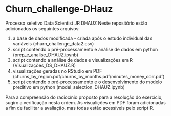 # Churn_challenge-DHauz
Processo seletivo Data Scientist JR DHAUZ
Neste repositório estão adicionados os seguintes arquivos:
1) a base de dados modificada - criada após o estudo individual das variáveis (churn_challenge_data2.csv)
2) script contendo o pré-processamento e análise de dados em python (prep_e_analise_DHAUZ.ipynb)
3) script contendo a análise de dados e visualizações em R (Visualizações_DS_DHAUZ.R)
4) visualizações geradas no RStudio em PDF (churns_by_region.pdf/churns_by_months.pdf/minutes_money_corr.pdf)
5) script contendo o pré-processamento e o desenvolvimento do modelo preditivo em python (model_selection_DHAUZ.ipynb)

Para a compreensão do raciocínio proposto para a resolução do exercício, sugiro a verificação nesta ordem.
As visualições em PDF foram adicionadas a fim de facilitar a avaliação, mas todas estão acessíveis pelo script R.
